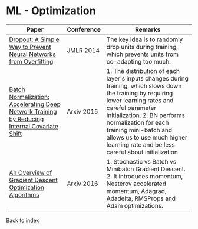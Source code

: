 # ML - Optimization
|Paper|Conference|Remarks
|--|--|--|
|[Dropout: A Simple Way to Prevent Neural Networks from Overfitting](http://jmlr.org/papers/volume15/srivastava14a.old/srivastava14a.pdf)|JMLR 2014|The key idea is to randomly drop units during training, which prevents units from co-adapting too much.|
|[Batch Normalization: Accelerating Deep Network Training by Reducing Internal Covariate Shift](https://arxiv.org/pdf/1502.03167)|Arxiv 2015| 1. The distribution of each layer's inputs changes during training, which slows down the training by requiring lower learning rates and careful parameter initialization. 2. BN performs normalization for each training mini-batch and allows us to use much higher learning rate and be less careful about initialization|
|[An Overview of Gradient Descent Optimization Algorithms](https://pdfs.semanticscholar.org/e2dc/8810671f76927d862e63faa29c401bdec5da.pdf)|Arxiv 2016| 1. Stochastic vs Batch vs Minibatch Gradient Descent. 2. It introduces momentum, Nesterov accelerated momentum, Adagrad, Adadelta, RMSProps and Adam optimizations.|

[Back to index](../README.md)
<!--stackedit_data:
eyJoaXN0b3J5IjpbMTQ2OTI0MzA5MSwyMDk1NTExNzQ4XX0=
-->